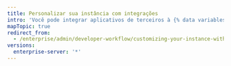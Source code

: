 ```yaml
---
title: Personalizar sua instância com integrações
intro: 'Você pode integrar aplicativos de terceiros à {% data variables.product.product_location_enterprise %}.'
mapTopic: true
redirect_from:
  - /enterprise/admin/developer-workflow/customizing-your-instance-with-integrations
versions:
  enterprise-server: '*'
---
```


